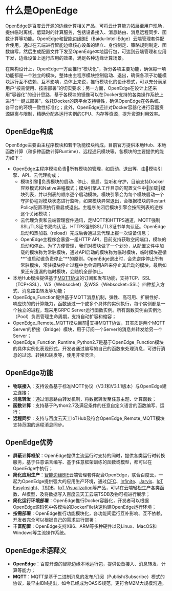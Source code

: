 # 什么是OpenEdge

[OpenEdge](https://openedge.tech)是百度云开源的边缘计算相关产品，可将云计算能力拓展至用户现场，提供临时离线、低延时的计算服务，包括设备接入、消息路由、消息远程同步、函数计算等功能。OpenEdge和[智能边缘BIE](https://cloud.baidu.com/product/bie.html)（Baidu-IntelliEdge）云端管理套件配合使用，通过在云端进行智能边缘核心设备的建立、身份制定、策略规则制定、函数编写，然后生成配置文件下发至OpenEdge本地运行包，可达到云端管理和应用下发，边缘设备上运行应用的效果，满足各种边缘计算场景。

在架构设计上，OpenEdge一方面推行“模块化"，拆分各项主要功能，确保每一项功能都是一个独立的模块，整体由主程序模块控制启动、退出，确保各项子功能模块运行互不依赖、互不影响，总体上来说，推行模块化的设计模式，可以充分满足用户“按需使用、按需部署”的切实要求；另一方面，OpenEdge在设计上还采用“容器化"的设计思路，基于各模块的镜像可以在Docker支持的各类操作系统上进行“一键式部署”，依托Docker的跨平台支持特性，确保OpenEdge在各系统、各平台的环境一致性标准化；此外，OpenEdge还针对Docker容器化进行容器资源隔离与限制，精确分配各运行实例的CPU、内存等资源，提升资源利用效率。

## OpenEdge构成

OpenEdge主要由主程序模块和若干功能模块构成，目前官方提供本地Hub、本地函数计算（和多种函数计算Runtime）、远程通讯模块等。各模块的主要提供的能力如下：

- OpenEdge主程序模块负责所有模块的管理，如启动、退出等，由模块引擎、API、云代理构成；
	- 模块引擎负责模块的启动、停止、重启、监听和守护，目前支持Docker容器模式和Native进程模式；模块引擎从工作目录的配置文件中加载模块列表，并以列表的顺序逐个启动模块。模块引擎会为每个模块启动一个守护协程对模块状态进行监听，如果模块异常退出，会根据模块的Restart Policy配置项执行重启或退出。主程序关闭后模块引擎会按照列表的逆序逐个关闭模块；
	- 云代理负责和云端管理套件通讯，走MQTT和HTTPS通道，MQTT强制SSL/TLS证书双向认证，HTTPS强制SSL/TLS证书单向认证。OpenEdge启动和热加载（reload）完成后会通过云代理上报一次设备信息；
	- OpenEdge主程序会暴露一组HTTP API，目前支持获取空闲端口，模块的启动和停止。为了方便管理，我们对模块做了一个划分，从配置文件中加载的模块称为常驻模块，通过API启动的模块称为临时模块，临时模块遵循**“谁启动谁负责停止"**的原则。OpenEdge退出时，会先逆序停止所有常驻模块，常驻模块停止过程中也会调用API来停止其启动的模块，最后如果还有遗漏的临时模块，会随机全部停止。
- 本地Hub模块提供基于[MQTT协议](http://docs.oasis-open.org/mqtt/mqtt/v3.1.1/os/mqtt-v3.1.1-os.html)的订阅和发布功能，支持TCP、SSL（TCP+SSL）、WS（Websocket）及WSS（Websocket+SSL）四种接入方式、消息路由转发等功能；
- OpenEdge_Function提供基于MQTT消息机制，弹性、高可用、扩展性好、响应快的的计算能力，函数通过一个或多个具体的实例执行，每个实例都是一个独立的进程，现采用GRPC Server运行函数实例。所有函数实例由实例池（Pool）负责管理生命周期，支持自动扩容和缩容；
- OpenEdge_Remote_MQTT模块目前支持MQTT协议，其实质是两个MQTT Server的桥接（Bridge）模块，用于订阅一个Server的消息并转发给另一个Server；
- OpenEdge_Function_Runtime_Python2.7是基于OpenEdge_Function模块的具体实例化表现形式，开发者通过编写的自己的函数来处理消息，可进行消息的过滤、转换和转发等，使用非常灵活。

## OpenEdge功能

 - **物联接入**：支持设备基于标准MQTT协议（V3.1和V3.1.1版本）与OpenEdge建立连接；
 - **消息转发**：通过消息路由转发机制，将数据转发至任意主题、计算函数；
 - **函数计算**：支持基于Python2.7及满足条件的任意自定义语言的函数编写、运行；
 - **远程同步**：支持与百度云天工IoTHub及符合OpenEdge_Remote_MQTT模块支持范围的远程消息同步。

## OpenEdge优势

 - **屏蔽计算框架**：OpenEdge提供主流运行时支持的同时，提供各类运行时转换服务，基于任意语言编写、基于任意框架训练的函数或模型，都可以在OpenEdge中执行；
 - **简化应用生产**：[智能边缘BIE](https://cloud.baidu.com/product/bie.html)云端管理套件配合OpenEdge，联合百度云，一起为OpenEdge提供强大的应用生产环境，通过[CFC](https://cloud.baidu.com/product/cfc.html)、[Infinite](https://cloud.baidu.com/product/infinite.html)、[Jarvis](http://di.baidu.com/product/jarvis)、[IoT EasyInsight](https://cloud.baidu.com/product/ist.html)、[TSDB](https://cloud.baidu.com/product/tsdb.html)、[IoT Visualization](https://cloud.baidu.com/product/iotviz.html)等产品，可以在云端轻松生产各类函数、AI模型，及将数据写入百度云天工云端TSDB及物可视进行展示；
 - **简化运行环境部署**：OpenEdge推行Docker容器化，开发者可以根据OpenEdge源码包中各模块的DockerFile快速构建OpenEdge运行环境；
 -  **按需部署**：OpenEdge推行功能模块化，各功能间运行互补影响、互不依赖，开发者完全可以根据自己的需求进行部署；
 - **丰富配置**：OpenEdge支持X86、ARM等多种硬件以及Linux、MacOS和Windows等主流操作系统。

## OpenEdge术语释义

- **OpenEdge**：百度开源的智能边缘本地运行包，提供设备接入、消息转发、计算等能力；
- **MQTT**：MQTT是基于二进制消息的发布/订阅（Publish/Subscribe）模式的协议，最早由IBM提出，如今已经成为OASIS规范，更符合M2M大规模沟通。